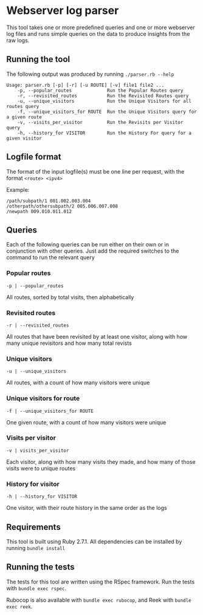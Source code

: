 # Webserver log parser

This tool takes one or more predefined queries and one or more webserver log
files and runs simple queries on the data to produce insights from the raw logs.

## Running the tool

The following output was produced by running `./parser.rb --help`

```
Usage: parser.rb [-p] [-r] [-u ROUTE] [-v] file1 file2 ...
    -p, --popular_routes             Run the Popular Routes query
    -r, --revisited_routes           Run the Revisited Routes query
    -u, --unique_visitors            Run the Unique Visitors for all routes query
    -f, --unique_visitors_for ROUTE  Run the Unique Visitors query for a given route
    -v, --visits_per_visitor         Run the Revisits per Visitor query
    -h, --history_for VISITOR        Run the History For query for a given visitor
```

## Logfile format

The format of the input logfile(s) must be one line per request, with the format
`<route> <ipv4>`

Example:

```
/path/subpath/1 001.002.003.004
/otherpath/othersubpath/2 005.006.007.008
/newpath 009.010.011.012
```

## Queries

Each of the following queries can be run either on their own or in conjunction
with other queries. Just add the required switches to the command to run the
relevant query

### Popular routes

`-p | --popular_routes`

All routes, sorted by total visits, then alphabetically

### Revisited routes

`-r | --revisited_routes`

All routes that have been revisited by at least one visitor, along with how many
unique revisitors and how many total revists

### Unique visitors

`-u | --unique_visitors`

All routes, with a count of how many visitors were unique

### Unique visitors for route

`-f | --unique_visitors_for ROUTE`

One given route, with a count of how many visitors were unique

### Visits per visitor

`-v | visits_per_visitor`

Each visitor, along with how many visits they made, and how many of those visits
were to unique routes

### History for visitor

`-h | --history_for VISITOR`

One visitor, with their route history in the same order as the logs

## Requirements

This tool is built using Ruby 2.7.1. All dependencies can be installed by
running `bundle install`

## Running the tests

The tests for this tool are written using the RSpec framework. Run the tests
with `bundle exec rspec`.

Rubocop is also available with `bundle exec rubocop`, and Reek with
`bundle exec reek`.
